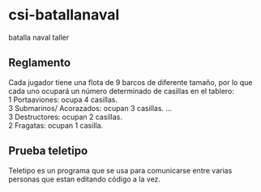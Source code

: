 # csi-batallanaval
batalla naval taller

## Reglamento

Cada jugador tiene una flota de 9 barcos de diferente tamaño, por lo que cada uno ocupará un número determinado de casillas en el tablero:  
1 Portaaviones: ocupa 4 casillas.  
3 Submarinos/ Acorazados: ocupan 3 casillas. ...  
3 Destructores: ocupan 2 casillas.  
2 Fragatas: ocupan 1 casilla.

## Prueba teletipo
Teletipo es un programa que se usa para comunicarse entre varias personas que estan editando código a la vez.
